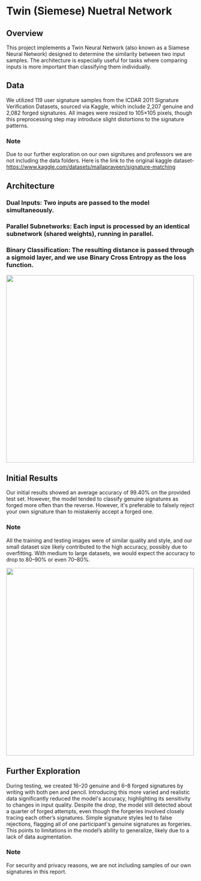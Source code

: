 # Twin (Siemese) Nuetral Network
 
## Overview
This project implements a Twin Neural Network (also known as a Siamese Neural Network) designed to determine the similarity between two input samples. The architecture is especially useful for tasks where comparing inputs is more important than classifying them individually.
 
## Data 
We utilized 119 user signature samples from the ICDAR 2011 Signature Verification Datasets, sourced via Kaggle, which include 2,207 genuine and 2,082 forged signatures. All images were resized to 105×105 pixels, though this preprocessing step may introduce slight distortions to the signature patterns.
### Note
Due to our further exploration on our own signitures and professors we are not including the data folders. Here is the link to the original kaggle dataset- https://www.kaggle.com/datasets/mallapraveen/signature-matching
 
## Architecture
### Dual Inputs: Two inputs are passed to the model simultaneously.
 
### Parallel Subnetworks: Each input is processed by an identical subnetwork (shared weights), running in parallel.
 
### Binary Classification: The resulting distance is passed through a sigmoid layer, and we use Binary Cross Entropy as the loss function.
 
<img src="https://github.com/user-attachments/assets/476733b3-7c0c-4ceb-901e-cd4d23427700" width=500 />
 
## Initial Results
Our initial results showed an average accuracy of 99.40% on the provided test set. However, the model tended to classify genuine signatures as forged more often than the reverse. However, it's preferable to falsely reject your own signature than to mistakenly accept a forged one.
 
### Note
All the training and testing images were of similar quality and style, and our small dataset size likely contributed to the high accuracy, possibly due to overfitting. With medium to large datasets, we would expect the accuracy to drop to 80–90% or even 70–80%.

<img src="https://github.com/user-attachments/assets/b0572835-f752-4e3a-9d57-8421fb45b172" width=500 />
 
## Further Exploration
During testing, we created 16–20 genuine and 6–8 forged signatures by writing with both pen and pencil. Introducing this more varied and realistic data significantly reduced the model's accuracy, highlighting its sensitivity to changes in input quality. Despite the drop, the model still detected about a quarter of forged attempts, even though the forgeries involved closely tracing each other’s signatures. Simple signature styles led to false rejections, flagging all of one participant's genuine signatures as forgeries. This points to limitations in the model’s ability to generalize, likely due to a lack of data augmentation.
 
### Note
For security and privacy reasons, we are not including samples of our own signatures in this report.
